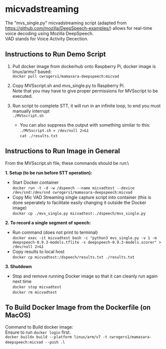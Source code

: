 # micvadstreaming

The "mvs_single.py" micvadstreaming script (adapted from https://github.com/mozilla/DeepSpeech-examples/) allows for real-time voice decoding using Mozilla DeepSpeech.\
VAD stands for Voice Activity Decection.

## Instructions to Run Demo Script

1. Pull docker image from dockerhub onto Raspberry Pi, docker image is linux/armv7 based:\
`docker pull cwrogers1/mamasara-deepspeech:micvad`

2. Copy MVSscript.sh and mvs_single.py to Raspberry Pi.\
Note that you may have to give proper permissions for MVSscript to be executed.

3. Run script to complete STT, it will run in an infinite loop, to end you must manually interrupt\
`./MVSscript.sh`
    * You can also suppress the output with something similar to this:\
    `./MVSscript.sh > /dev/null 2>&1`\
    `cat ./results.txt`
    
## Instructions to Run Image in General

From the MVSscript.sh file, these commands should be run:\

**1. Setup (to be run before STT operation):**
- Start Docker container\
`docker run -t -d -w /dspeech --name micvadtest --device /dev/snd:/dev/snd cwrogers1/mamasara-deepspeech:micvad`
- Copy Mic VAD Streaming single capture script into container (this is done seperately to facilitate easily changing it outside the Docker image)\
`docker cp ./mvs_single.py micvadtest:./dspeech/mvs_single.py`

**2. To record a single segment of speech:**
- Run command (does not print to terminal)\
`docker exec -it micvadtest bash -c "python3 mvs_single.py -v 1 -m deepspeech-0.9.3-models.tflite -s deepspeech-0.9.3-models.scorer" > /dev/null 2>&1`
- Copy results to local host\
`docker cp micvadtest:/dspeech/results.txt ./results.txt`

**3. Shutdown**
- Stop and remove running Docker image so that it can cleanly run again next time\
`docker stop micvadtest`\
`docker rm micvadtest`

## To Build Docker Image from the Dockerfile (on MacOS)

Command to Build docker image:\
Ensure to run `docker login` first.\
`docker buildx build --platform linux/arm/v7 -t cwrogers1/mamasara-deepspeech:micvad --push .`\
